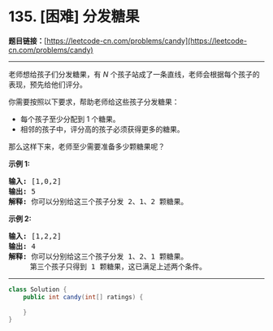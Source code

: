 # 135. [困难] 分发糖果

**题目链接：**[https://leetcode-cn.com/problems/candy](https://leetcode-cn.com/problems/candy)

---

<div class="content__1Y2H">
 <div class="notranslate">
  <p>老师想给孩子们分发糖果，有 <em>N</em>&nbsp;个孩子站成了一条直线，老师会根据每个孩子的表现，预先给他们评分。</p> 
  <p>你需要按照以下要求，帮助老师给这些孩子分发糖果：</p> 
  <ul> 
   <li>每个孩子至少分配到 1 个糖果。</li> 
   <li>相邻的孩子中，评分高的孩子必须获得更多的糖果。</li> 
  </ul> 
  <p>那么这样下来，老师至少需要准备多少颗糖果呢？</p> 
  <p><strong>示例&nbsp;1:</strong></p> 
  <pre class="language-text"><strong>输入:</strong> [1,0,2]
<strong>输出:</strong> 5
<strong>解释:</strong> 你可以分别给这三个孩子分发 2、1、2 颗糖果。
</pre> 
  <p><strong>示例&nbsp;2:</strong></p> 
  <pre class="language-text"><strong>输入:</strong> [1,2,2]
<strong>输出:</strong> 4
<strong>解释:</strong> 你可以分别给这三个孩子分发 1、2、1 颗糖果。
     第三个孩子只得到 1 颗糖果，这已满足上述两个条件。</pre> 
 </div>
</div>

---

```java
class Solution {
    public int candy(int[] ratings) {
        
    }
}
```